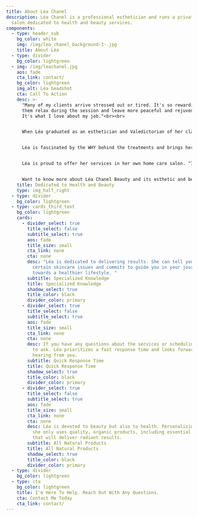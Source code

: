 ```yaml
---
title: About Léa Chanel
description: Léa Chanel is a professional esthetician and runs a private home
  salon dedicated to health and beauty services.
components:
  - type: header_sub
    bg_color: white
    img: /img/lea_chanel_background-1-.jpg
    title: About Léa
  - type: divider
    bg_color: lightgreen
  - img: /img/leachanel.jpg
    aos: fade
    cta_link: contact/
    bg_color: lightgreen
    img_alt: Léa headshot
    cta: Call To Action
    desc: >-
      "Many of my clients arrive stressed out or tired. It's so rewarding to see
      them relax during the session and leave more peaceful and rejuvenated.
      It's what I love about my job."<br><br>


      When Léa graduated as an esthetician and Valedictorian of her class, she realized a dream that began at 14 years old. Coming from a family of artists, she was always interested in beauty, art, fashion, and makeup. Eventually, that past-time developed into a passion for not only the artistic side of esthetics but also the health and well-being aspect as well.<br><br>


      Léa is fascinated by the WHY behind the treatments and brings her extensive expertise to every client interaction. She is dedicated to problem solving and finding real solutions for skincare treatments. Because the skincare industry is always changing, she uses her love of learning to ensure that she stays informed with the latest products and treatments.<br><br>


      Léa is proud to offer her services in her own home care salon. "I love that my clients can experience the perfect mixture of a private salon blended with the chic professional air of a spa facility." She seeks to create a comfortable, relaxing atmosphere, conversational or peaceful, based on the client's needs.<br><br>


      Want to know more about Léa Chanel Beauty and its esthetic and beauty services? Contact me today.
    title: Dedicated to Health and Beauty
    type: img_half_right
  - type: divider
    bg_color: lightgreen
  - type: cards_third_text
    bg_color: lightgreen
    cards:
      - divider_select: true
        title_select: false
        subtitle_select: true
        aos: fade
        title_size: small
        cta_link: none
        cta: none
        desc: "Léa is dedicated to delivering results. She can tell you the WHY behind
          certain skincare issues and commits to guide you in your journey
          towards a healthier lifestyle. "
        subtitle: Specialized Knowledge
        title: Specialized Knowledge
        shadow_select: true
        title_color: black
        divider_color: primary
      - divider_select: true
        title_select: false
        subtitle_select: true
        aos: fade
        title_size: small
        cta_link: none
        cta: none
        desc: If you have any questions about the services or scheduling, don't hesitate
          to ask. Léa prioritizes a fast response time and looks forward to
          hearing from you.
        subtitle: Quick Response Time
        title: Quick Response Time
        shadow_select: true
        title_color: black
        divider_color: primary
      - divider_select: true
        title_select: false
        subtitle_select: true
        aos: fade
        title_size: small
        cta_link: none
        cta: none
        desc: Léa is devoted to beauty but also to health. Personalizing each treatment,
          she only uses quality, organic products, including essential oils,
          that will deliver radiant results.
        subtitle: All Natural Products
        title: All Natural Products
        shadow_select: true
        title_color: black
        divider_color: primary
  - type: divider
    bg_color: lightgreen
  - type: cta
    bg_color: lightgreen
    title: I'm Here To Help. Reach Out With Any Questions.
    cta: Contact Me Today
    cta_link: contact/
---
```

